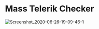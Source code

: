 # Mass Telerik Checker

![Screenshot_2020-06-26-19-09-46-1](https://user-images.githubusercontent.com/65480013/85855772-fe95aa00-b7e0-11ea-9a74-333c0bfc2d39.png)
